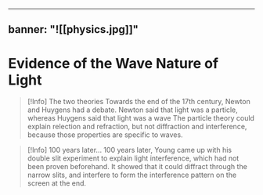 
---
banner: "![[physics.jpg]]"
---

# Evidence of the Wave Nature of Light



>[!Info]  The two theories
> Towards the end of the 17th century, Newton and Huygens had a debate.
> Newton said that light was a particle, whereas Huygens said that light was a wave
> The particle theory could explain relection and refraction, but not diffraction and interference, because those properties are specific to waves.

>[!Info] 100 years later...
>100 years later, Young came up with his double slit experiment to explain light interference, which had not been proven beforehand. 
>It showed that it could diffract through the narrow slits, and interfere to form the interference pattern on the screen at the end.

